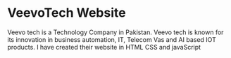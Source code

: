 <h1> VeevoTech Website </h1>
<p> Veevo tech is a Technology Company in Pakistan. Veevo tech is known for its innovation in business automation, IT, Telecom Vas and AI based IOT products. I have created their website in HTML CSS and javaScript</p>
